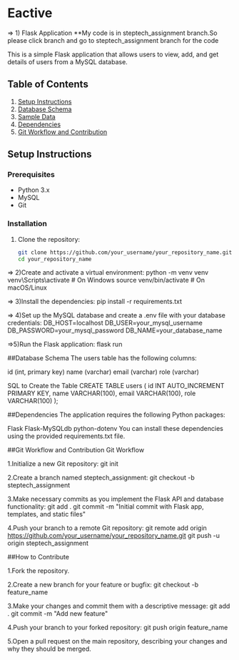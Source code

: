 # Eactive
=> 1) Flask Application
**My code is in steptech_assignment branch.So please click branch and go to steptech_assignment branch for the code

This is a simple Flask application that allows users to view, add, and get details of users from a MySQL database.

## Table of Contents

1. [Setup Instructions](#setup-instructions)
2. [Database Schema](#database-schema)
3. [Sample Data](#sample-data)
4. [Dependencies](#dependencies)
5. [Git Workflow and Contribution](#git-workflow-and-contribution)

## Setup Instructions

### Prerequisites

- Python 3.x
- MySQL
- Git

### Installation

1. Clone the repository:

   ```bash
   git clone https://github.com/your_username/your_repository_name.git
   cd your_repository_name
   

=> 2)Create and activate a virtual environment:
    python -m venv venv
    venv\Scripts\activate  # On Windows
    source venv/bin/activate  # On macOS/Linux

=> 3)Install the dependencies:
    pip install -r requirements.txt

=> 4)Set up the MySQL database and create a .env file with your database credentials:
    DB_HOST=localhost
    DB_USER=your_mysql_username
    DB_PASSWORD=your_mysql_password
    DB_NAME=your_database_name

=>5)Run the Flask application:
    flask run


##Database Schema
The users table has the following columns:

id (int, primary key)
name (varchar)
email (varchar)
role (varchar)

SQL to Create the Table
CREATE TABLE users (
    id INT AUTO_INCREMENT PRIMARY KEY,
    name VARCHAR(100),
    email VARCHAR(100),
    role VARCHAR(100)
);


##Dependencies
The application requires the following Python packages:

Flask
Flask-MySQLdb
python-dotenv
You can install these dependencies using the provided requirements.txt file.


##Git Workflow and Contribution
Git Workflow

1.Initialize a new Git repository:
    git init
    
2.Create a branch named steptech_assignment:
    git checkout -b steptech_assignment
    
3.Make necessary commits as you implement the Flask API and database functionality:
    git add .
    git commit -m "Initial commit with Flask app, templates, and static files"
    
4.Push your branch to a remote Git repository:
    git remote add origin https://github.com/your_username/your_repository_name.git
    git push -u origin steptech_assignment


##How to Contribute

1.Fork the repository.

2.Create a new branch for your feature or bugfix:
    git checkout -b feature_name
    
3.Make your changes and commit them with a descriptive message:
    git add .
    git commit -m "Add new feature"
    
4.Push your branch to your forked repository:
    git push origin feature_name
    
5.Open a pull request on the main repository, describing your changes and why they should be merged.



